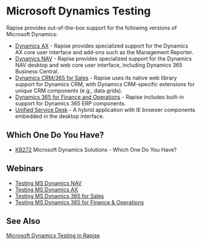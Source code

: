 # Microsoft Dynamics Testing

Rapise provides out-of-the-box support for the following versions of Microsoft Dynamics:

- [Dynamics AX](Guide/dynamics_ax.md) - Rapise provides specialized support for the Dynamics AX core user interface and add-ons such as the Management Reporter.
- [Dynamics NAV](Guide/dynamics_nav.md) - Rapise provides specialized support for the Dynamics NAV desktop and web core user interface, including Dynamics 365 Business Central.
- [Dynamics CRM/365 for Sales](Guide/dynamics_crm.md) - Rapise uses its native web library support for Dynamics CRM, with Dynamics CRM-specific extensions for unique CRM components (e.g., data grids).
- [Dynamics 365 for Finance and Operations](Guide/dynamics_365.md) - Rapise includes built-in support for Dynamics 365 ERP components.
- [Unified Service Desk](Guide/unified_service_desk.md) - A hybrid application with IE browser components embedded in the desktop interface.

## Which One Do You Have?

- [KB272](https://www.inflectra.com/Support/KnowledgeBase/KB272.aspx) Microsoft Dynamics Solutions - Which One Do You Have?

## Webinars

- [Testing MS Dynamics NAV](https://youtu.be/ZBRBdNnFl-0)
- [Testing MS Dynamics AX](https://youtu.be/aIh8sMTkQ18)
- [Testing MS Dynamics 365 for Sales](https://youtu.be/mV7xKc7tdrc)
- [Testing MS Dynamics 365 for Finance & Operations](https://youtu.be/nZYc2qqJtWA)

## See Also

[Microsoft Dynamics Testing in Rapise](Guide/microsoft_dynamics.md)